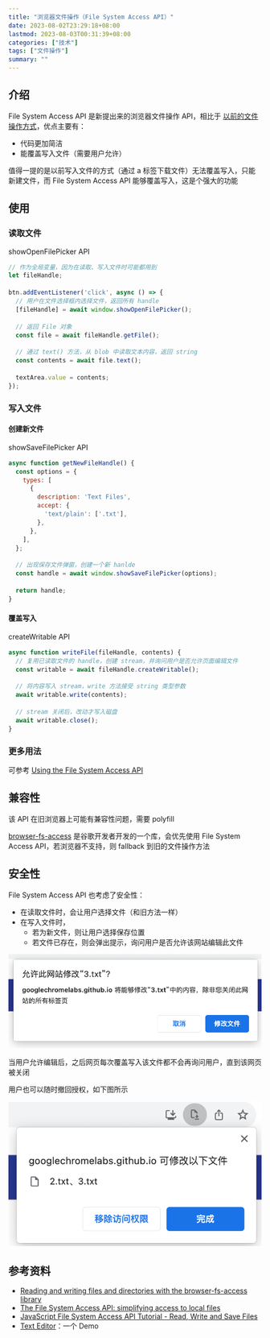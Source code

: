 ```yaml
---
title: "浏览器文件操作（File System Access API）"
date: 2023-08-02T23:29:18+08:00
lastmod: 2023-08-03T00:31:39+08:00
categories: ["技术"]
tags: ["文件操作"]
summary: ""
---
```


## 介绍

File System Access API 是新提出来的浏览器文件操作 API，相比于 [以前的文件操作方式](https://developer.chrome.com/articles/browser-fs-access/#the-traditional-way-of-dealing-with-files)，优点主要有：
- 代码更加简洁
- 能覆盖写入文件（需要用户允许）

值得一提的是以前写入文件的方式（通过 a 标签下载文件）无法覆盖写入，只能新建文件，而 File System Access API 能够覆盖写入，这是个强大的功能

## 使用

### 读取文件

showOpenFilePicker API

```js
// 作为全局变量，因为在读取、写入文件时可能都用到
let fileHandle;

btn.addEventListener('click', async () => {
  // 用户在文件选择框内选择文件，返回所有 handle
  [fileHandle] = await window.showOpenFilePicker();
  
  // 返回 File 对象
  const file = await fileHandle.getFile();
  
  // 通过 text() 方法，从 blob 中读取文本内容，返回 string
  const contents = await file.text();
  
  textArea.value = contents;
});
```

### 写入文件

#### 创建新文件

showSaveFilePicker API

```js
async function getNewFileHandle() {
  const options = {
    types: [
      {
        description: 'Text Files',
        accept: {
          'text/plain': ['.txt'],
        },
      },
    ],
  };

  // 出现保存文件弹窗，创建一个新 hanlde
  const handle = await window.showSaveFilePicker(options);
  
  return handle;
}
```

#### 覆盖写入

createWritable API

```js
async function writeFile(fileHandle, contents) {
  // 复用已读取文件的 handle，创建 stream，并询问用户是否允许页面编辑文件
  const writable = await fileHandle.createWritable();
  
  // 将内容写入 stream，write 方法接受 string 类型参数
  await writable.write(contents);

  // stream 关闭后，改动才写入磁盘
  await writable.close();
}
```

### 更多用法

可参考 [Using the File System Access API](https://developer.chrome.com/articles/file-system-access/#how-to-use)

## 兼容性

该 API 在旧浏览器上可能有兼容性问题，需要 polyfill

[browser-fs-access](https://github.com/GoogleChromeLabs/browser-fs-access) 是谷歌开发者开发的一个库，会优先使用 File System Access API，若浏览器不支持，则 fallback 到旧的文件操作方法

## 安全性

File System Access API 也考虑了安全性：
- 在读取文件时，会让用户选择文件（和旧方法一样）
- 在写入文件时，
    - 若为新文件，则让用户选择保存位置
    - 若文件已存在，则会弹出提示，询问用户是否允许该网站编辑此文件

![](../../assets/image-20230802234540.png)

当用户允许编辑后，之后网页每次覆盖写入该文件都不会再询问用户，直到该网页被关闭

用户也可以随时撤回授权，如下图所示

![](../../assets/image-20230802234412.png)

## 参考资料

- [Reading and writing files and directories with the browser-fs-access library](https://developer.chrome.com/articles/browser-fs-access/#the-file-system-access-api)  
- [The File System Access API: simplifying access to local files](https://developer.chrome.com/articles/file-system-access)  
- [JavaScript File System Access API Tutorial - Read, Write and Save Files](https://www.youtube.com/watch?v=8EcBJV0sOSU)  
- [Text Editor](https://googlechromelabs.github.io/text-editor/)：一个 Demo
